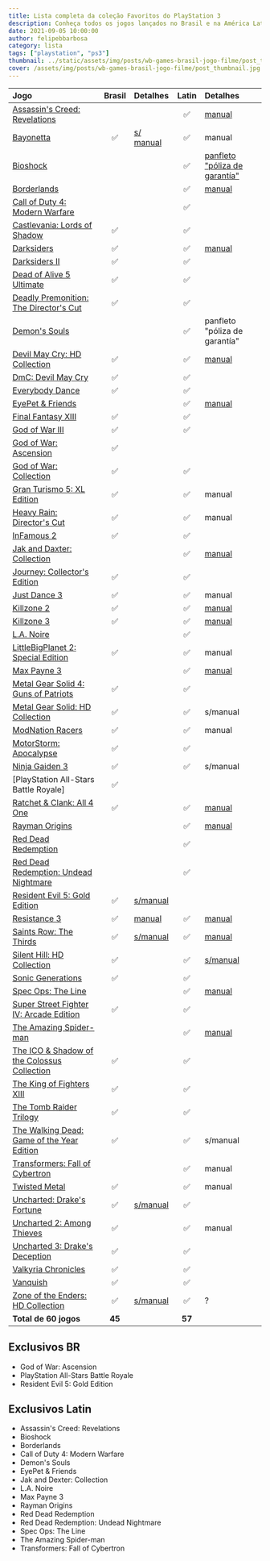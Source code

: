 ```yaml
---
title: Lista completa da coleção Favoritos do PlayStation 3
description: Conheça todos os jogos lançados no Brasil e na América Latina.
date: 2021-09-05 10:00:00
author: felipebbarbosa
category: lista
tags: ["playstation", "ps3"]
thumbnail: ../static/assets/img/posts/wb-games-brasil-jogo-filme/post_thumbnail.jpg
cover: /assets/img/posts/wb-games-brasil-jogo-filme/post_thumbnail.jpg
---
```


| Jogo                                                                                                                      |       Brasil       | Detalhes                                                                      |       Latin        | Detalhes                                                                                 |
| :------------------------------------------------------------------------------------------------------------------------ | :----------------: | :---------------------------------------------------------------------------- | :----------------: | :--------------------------------------------------------------------------------------- |
| [Assassin's Creed: Revelations](/assets/img/posts/ps3-favoritos/assassins-creed-revelations.jpg " ")                      |                    |                                                                               | :white_check_mark: | [manual](/assets/img/posts/ps3-favoritos/assassins-creed-revelations_latin.jpg " ")      |
| [Bayonetta](/assets/img/posts/ps3-favoritos/bayonetta.jpg " ")                                                            | :white_check_mark: | [s/ manual](/assets/img/posts/ps3-favoritos/bayonetta_br.jpg " ")             | :white_check_mark: | manual                                                                                   |
| [Bioshock](/assets/img/posts/ps3-favoritos/bioshock.jpg " ")                                                              |                    |                                                                               | :white_check_mark: | [panfleto "póliza de garantía"](/assets/img/posts/ps3-favoritos/bioshock_inside.jpg " ") |
| [Borderlands](/assets/img/posts/ps3-favoritos/borderlands.jpg " ")                                                        |                    |                                                                               | :white_check_mark: | [manual](/assets/img/posts/ps3-favoritos/borderlands_inside.jpg " ")                     |
| [Call of Duty 4: Modern Warfare](/assets/img/posts/ps3-favoritos/call-of-duty-4-modern-warfare.jpg " ")                   |                    |                                                                               | :white_check_mark: |                                                                                          |
| [Castlevania: Lords of Shadow](/assets/img/posts/ps3-favoritos/castlevania-lords-of-shadow.jpg " ")                       | :white_check_mark: |                                                                               | :white_check_mark: |                                                                                          |
| [Darksiders](/assets/img/posts/ps3-favoritos/darksiders.jpg " ")                                                          | :white_check_mark: |                                                                               | :white_check_mark: | [manual](/assets/img/posts/ps3-favoritos/darksiders_latin.jpg " ")                       |
| [Darksiders II](/assets/img/posts/ps3-favoritos/darksiders-2.jpg " ")                                                     | :white_check_mark: |                                                                               | :white_check_mark: |                                                                                          |
| [Dead of Alive 5 Ultimate](/assets/img/posts/ps3-favoritos/dead-or-alive-5-ultimate.jpg " ")                              | :white_check_mark: |                                                                               | :white_check_mark: |                                                                                          |
| [Deadly Premonition: The Director's Cut](/assets/img/posts/ps3-favoritos/deadly-premonition.jpg " ")                      | :white_check_mark: |                                                                               | :white_check_mark: |                                                                                          |
| [Demon's Souls](/assets/img/posts/ps3-favoritos/demons-souls.jpg " ")                                                     |                    |                                                                               | :white_check_mark: | panfleto "póliza de garantía"                                                            |
| [Devil May Cry: HD Collection](/assets/img/posts/ps3-favoritos/devil-may-cry-collection.jpg " ")                          | :white_check_mark: |                                                                               | :white_check_mark: | [manual](/assets/img/posts/ps3-favoritos/devil-may-cry-collection_latin.jpg " ")         |
| [DmC: Devil May Cry](/assets/img/posts/ps3-favoritos/dmc-devil-may-cry.jpg " ")                                           | :white_check_mark: |                                                                               | :white_check_mark: |                                                                                          |
| [Everybody Dance](/assets/img/posts/ps3-favoritos/everybody-dance.jpg " ")                                                | :white_check_mark: |                                                                               | :white_check_mark: |                                                                                          |
| [EyePet & Friends](/assets/img/posts/ps3-favoritos/eyepet-friends.jpg " ")                                                |                    |                                                                               | :white_check_mark: | [manual](/assets/img/posts/ps3-favoritos/eyepet-friends_latin.jpg " ")                   |
| [Final Fantasy XIII](/assets/img/posts/ps3-favoritos/final-fantasy-xiii.jpg " ")                                          | :white_check_mark: |                                                                               | :white_check_mark: |                                                                                          |
| [God of War III](/assets/img/posts/ps3-favoritos/god-of-war-3.jpg " ")                                                    | :white_check_mark: |                                                                               | :white_check_mark: |                                                                                          |
| [God of War: Ascension](/assets/img/posts/ps3-favoritos/god-of-war-ascension.jpg " ")                                     | :white_check_mark: |                                                                               |                    |                                                                                          |
| [God of War: Collection](/assets/img/posts/ps3-favoritos/god-of-war-collection.jpg " ")                                   | :white_check_mark: |                                                                               | :white_check_mark: |                                                                                          |
| [Gran Turismo 5: XL Edition](/assets/img/posts/ps3-favoritos/gran-turismo-5-xl.jpg " ")                                   | :white_check_mark: |                                                                               | :white_check_mark: | manual                                                                                   |
| [Heavy Rain: Director's Cut](/assets/img/posts/ps3-favoritos/heavy-rain.jpg " ")                                          | :white_check_mark: |                                                                               | :white_check_mark: | manual                                                                                   |
| [InFamous 2](/assets/img/posts/ps3-favoritos/infamous-2.jpg " ")                                                          | :white_check_mark: |                                                                               | :white_check_mark: |                                                                                          |
| [Jak and Daxter: Collection](/assets/img/posts/ps3-favoritos/jak-dexter.jpg " ")                                          |                    |                                                                               | :white_check_mark: | [manual](/assets/img/posts/ps3-favoritos/jak-dexter_latin.jpg " ")                       |
| [Journey: Collector's Edition](/assets/img/posts/ps3-favoritos/journey.jpg " ")                                           | :white_check_mark: |                                                                               | :white_check_mark: |                                                                                          |
| [Just Dance 3](/assets/img/posts/ps3-favoritos/just-dance-3.jpg " ")                                                      | :white_check_mark: |                                                                               | :white_check_mark: | manual                                                                                   |
| [Killzone 2](/assets/img/posts/ps3-favoritos/killzone-2.jpg " ")                                                          | :white_check_mark: |                                                                               | :white_check_mark: | [manual](/assets/img/posts/ps3-favoritos/killzone-2_latin.jpg " ")                       |
| [Killzone 3](/assets/img/posts/ps3-favoritos/killzone-3.jpg " ")                                                          | :white_check_mark: |                                                                               | :white_check_mark: | [manual](/assets/img/posts/ps3-favoritos/killzone-3_latin.jpg " ")                       |
| [L.A. Noire](/assets/img/posts/ps3-favoritos/la-noire.jpg " ")                                                            |                    |                                                                               | :white_check_mark: |                                                                                          |
| [LittleBigPlanet 2: Special Edition](/assets/img/posts/ps3-favoritos/littlebigplanet-2.jpg " ")                           | :white_check_mark: |                                                                               | :white_check_mark: | manual                                                                                   |
| [Max Payne 3](/assets/img/posts/ps3-favoritos/max-payne-3.jpg " ")                                                        |                    |                                                                               | :white_check_mark: | [manual](/assets/img/posts/ps3-favoritos/max-payne-3_latin.jpg " ")                      |
| [Metal Gear Solid 4: Guns of Patriots](/assets/img/posts/ps3-favoritos/metal-gear-solid-4.jpg " ")                        | :white_check_mark: |                                                                               | :white_check_mark: |                                                                                          |
| [Metal Gear Solid: HD Collection](/assets/img/posts/ps3-favoritos/metal-gear-solid-collection.jpg " ")                    | :white_check_mark: |                                                                               | :white_check_mark: | s/manual                                                                                 |
| [ModNation Racers](/assets/img/posts/ps3-favoritos/modnation-racers.jpg " ")                                              | :white_check_mark: |                                                                               | :white_check_mark: | manual                                                                                   |
| [MotorStorm: Apocalypse](/assets/img/posts/ps3-favoritos/motorstorm-apocalypse.jpg " ")                                   | :white_check_mark: |                                                                               | :white_check_mark: |                                                                                          |
| [Ninja Gaiden 3](/assets/img/posts/ps3-favoritos/ninja-gaiden-3.jpg " ")                                                  | :white_check_mark: |                                                                               | :white_check_mark: | s/manual                                                                                 |
| [PlayStation All-Stars Battle Royale]                                                                                     | :white_check_mark: |                                                                               |                    |                                                                                          |
| [Ratchet & Clank: All 4 One](/assets/img/posts/ps3-favoritos/ratchet-clank-all4one.jpg " ")                               | :white_check_mark: |                                                                               | :white_check_mark: | [manual](/assets/img/posts/ps3-favoritos/ratchet-clank-all4one_latin.jpg " ")            |
| [Rayman Origins](/assets/img/posts/ps3-favoritos/rayman-origins.jpg " ")                                                  |                    |                                                                               | :white_check_mark: | [manual](/assets/img/posts/ps3-favoritos/rayman-origins_latin.jpg " ")                   |
| [Red Dead Redemption](/assets/img/posts/ps3-favoritos/red-dead-redemption.jpg " ")                                        |                    |                                                                               | :white_check_mark: |                                                                                          |
| [Red Dead Redemption: Undead Nightmare](/assets/img/posts/ps3-favoritos/red-dead-redemption-undead-nightmare.jpg " ")     |                    |                                                                               | :white_check_mark: |                                                                                          |
| [Resident Evil 5: Gold Edition](/assets/img/posts/ps3-favoritos/resident-evil-5.jpg " ")                                  | :white_check_mark: | [s/manual](/assets/img/posts/ps3-favoritos/resident-evil-5_br.jpg " ")        |                    |                                                                                          |
| [Resistance 3](/assets/img/posts/ps3-favoritos/resistance-3.jpg " ")                                                      | :white_check_mark: | [manual](/assets/img/posts/ps3-favoritos/resistance-3_br.jpg " ")             | :white_check_mark: | [manual](/assets/img/posts/ps3-favoritos/resistance-3_latin.jpg " ")                     |
| [Saints Row: The Thirds](/assets/img/posts/ps3-favoritos/saints-row-the-third.jpg " ")                                    | :white_check_mark: | [s/manual](/assets/img/posts/ps3-favoritos/saints-row-the-third_br.jpg " ")   | :white_check_mark: | [manual](/assets/img/posts/ps3-favoritos/saints-row-the-third_latin.jpg " ")             |
| [Silent Hill: HD Collection](/assets/img/posts/ps3-favoritos/silent-hill-collection.jpg " ")                              | :white_check_mark: |                                                                               | :white_check_mark: | [s/manual](/assets/img/posts/ps3-favoritos/silent-hill-collection_latin.jpg " ")         |
| [Sonic Generations](/assets/img/posts/ps3-favoritos/sonic-generations.jpg " ")                                            | :white_check_mark: |                                                                               | :white_check_mark: |                                                                                          |
| [Spec Ops: The Line](/assets/img/posts/ps3-favoritos/spec-ops-the-line.jpg " ")                                           |                    |                                                                               | :white_check_mark: | [manual](/assets/img/posts/ps3-favoritos/spec-ops-the-line_latin.jpg " ")                |
| [Super Street Fighter IV: Arcade Edition](/assets/img/posts/ps3-favoritos/super-street-fighter-iv.jpg " ")                | :white_check_mark: |                                                                               | :white_check_mark: |                                                                                          |
| [The Amazing Spider-man](/assets/img/posts/ps3-favoritos/the-amazing-spider-man.jpg " ")                                  |                    |                                                                               | :white_check_mark: | [manual](/assets/img/posts/ps3-favoritos/the-amazing-spider-man_latin.jpg " ")           |
| [The ICO & Shadow of the Colossus Collection](/assets/img/posts/ps3-favoritos/the-ico-shadow-colossus-collection.jpg " ") | :white_check_mark: |                                                                               | :white_check_mark: |                                                                                          |
| [The King of Fighters XIII](/assets/img/posts/ps3-favoritos/the-king-of-fighters-xiii.jpg " ")                            | :white_check_mark: |                                                                               | :white_check_mark: |                                                                                          |
| [The Tomb Raider Trilogy](/assets/img/posts/ps3-favoritos/tomb-raider-trilogy.jpg " ")                                    | :white_check_mark: |                                                                               | :white_check_mark: |                                                                                          |
| [The Walking Dead: Game of the Year Edition](/assets/img/posts/ps3-favoritos/the-walking-dead.jpg " ")                    | :white_check_mark: |                                                                               | :white_check_mark: | s/manual                                                                                 |
| [Transformers: Fall of Cybertron](/assets/img/posts/ps3-favoritos/transformers.jpg " ")                                   |                    |                                                                               | :white_check_mark: | manual                                                                                   |
| [Twisted Metal](/assets/img/posts/ps3-favoritos/twisted-metal.jpg " ")                                                    | :white_check_mark: |                                                                               | :white_check_mark: | manual                                                                                   |
| [Uncharted: Drake's Fortune](/assets/img/posts/ps3-favoritos/uncharted.jpg " ")                                           | :white_check_mark: | [s/manual](/assets/img/posts/ps3-favoritos/uncharted_br.jpg " ")              | :white_check_mark: |                                                                                          |
| [Uncharted 2: Among Thieves](/assets/img/posts/ps3-favoritos/uncharted-2.jpg " ")                                         | :white_check_mark: |                                                                               | :white_check_mark: | manual                                                                                   |
| [Uncharted 3: Drake's Deception](/assets/img/posts/ps3-favoritos/uncharted-3.jpg " ")                                     | :white_check_mark: |                                                                               | :white_check_mark: |                                                                                          |
| [Valkyria Chronicles](/assets/img/posts/ps3-favoritos/valkyria-chronicles.jpg " ")                                        | :white_check_mark: |                                                                               | :white_check_mark: |                                                                                          |
| [Vanquish](/assets/img/posts/ps3-favoritos/vanquish.jpg " ")                                                              | :white_check_mark: |                                                                               | :white_check_mark: |                                                                                          |
| [Zone of the Enders: HD Collection](/assets/img/posts/ps3-favoritos/zone-enders-collection.jpg " ")                       | :white_check_mark: | [s/manual](/assets/img/posts/ps3-favoritos/zone-enders-collection_br.jpg " ") | :white_check_mark: | ?                                                                                        |
| **Total de 60 jogos**                                                                                                     |       **45**       |                                                                               |       **57**       |                                                                                          |

## Exclusivos BR

- God of War: Ascension
- PlayStation All-Stars Battle Royale
- Resident Evil 5: Gold Edition

## Exclusivos Latin

- Assassin's Creed: Revelations
- Bioshock
- Borderlands
- Call of Duty 4: Modern Warfare
- Demon's Souls
- EyePet & Friends
- Jak and Dexter: Collection
- L.A. Noire
- Max Payne 3
- Rayman Origins
- Red Dead Redemption
- Red Dead Redemption: Undead Nightmare
- Spec Ops: The Line
- The Amazing Spider-man
- Transformers: Fall of Cybertron
